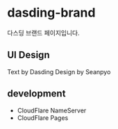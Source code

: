 # dasding-brand
다스딩 브랜드 페이지입니다.

## UI Design
Text by Dasding
Design by Seanpyo

## development
- CloudFlare NameServer
- CloudFlare Pages
